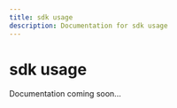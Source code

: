 ```yaml
---
title: sdk usage
description: Documentation for sdk usage
---
```


# sdk usage

Documentation coming soon...
